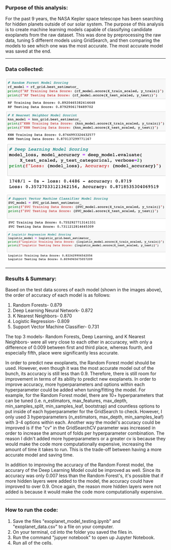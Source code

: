 ### Purpose of this analysis:
For the past 9 years, the NASA Kepler space telescope has been searching for hidden planets outside of our solar system. The purpose of this analysis is to create machine learning models capable of classifying candidate exoplanets from the raw dataset. This was done by preprocessing the raw data, tuning 5 different models using GridSearch, and then comparing the models to see which one was the most accurate. The most accurate model was saved at the end.

---

### Data collected:
![](screenshots/rf.png)
![](screenshots/knn.png)
![](screenshots/dl.png)
![](screenshots/svm.png)
![](screenshots/lr.png)

---

### Results & Summary:
Based on the test data scores of each model (shown in the images above), the order of accuracy of each model is as follows:
1. Random Forests- 0.879
1. Deep Learning Neural Network- 0.872
1. K Nearest Neighbors- 0.870
1. Logistic Regression- 0.809
1. Support Vector Machine Classifier- 0.731
<!-- end list -->
The top 3 models- Random Forests, Deep Learning, and K Nearest Neighbors- were all very close to each other in accuracey, with only a difference of 0.009 between first and third place, whereas fourth, and especially fifth, place were significantly less accurate.

In order to predict new exoplanets, the Random Forest model should be used. However, even though it was the most accurate model out of the bunch, its accuracy is still less than 0.9. Therefore, there is still room for improvement in terms of its ability to predict new exoplanets. In order to improve accuracy, more hyperparameters and options within each hyperparameter could be added when tuning/fitting the model. For example, for the Random Forest model, there are 10+ hyperparameters that can be tuned (i.e. n_estimators, max_features, max_depth, min_samples_split, min_samples_leaf, bootstrap) and countless options to put inside of each hyperparameter for the GridSearch to check. However, I only used 3 hyperparameters (n_estimators, max_depth, min_samples_leaf) with 3-4 options within each. Another way the model's accuracy could be improved is if the "cv" in the GridSearchCV parameter was increased in order to increase the amount of folds per hyperparameter combination. The reason I didn't added more hyperparameters or a greater cv is because they would make the code more computationally expensive, increasing the amount of time it takes to run. This is the trade-off between having a more accurate model and saving time.

In addition to improving the accuracy of the Random Forest model, the accurary of the Deep Learning Model could be improved as well. Since its accuracy was only 0.007 less than the Random Forest's, it's possible that if more hidden layers were added to the model, the accuracy could have improved to over 0.9. Once again, the reason more hidden layers were not added is because it would make the code more computationally expensive.

---

### How to run the code:
1. Save the files "exoplanet_model_testing.ipynb" and "exoplanet_data.csv" to a file on your computer.
1. On your terminal, cd into the folder you saved the files in.
1. Run the command "jupyer notebook" to open up Jupyter Notebook.
1. Run all of the cells.
